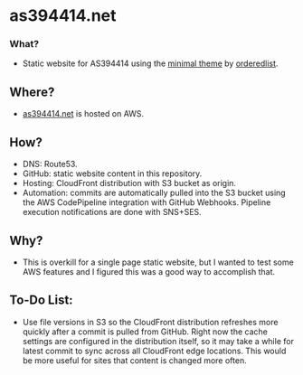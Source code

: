 # as394414.net

### What?
- Static website for AS394414 using the [minimal theme](https://github.com/orderedlist/minimal) by [orderedlist](https://github.com/orderedlist).

## Where?
- [as394414.net](https://as394414.net) is hosted on AWS.

## How?
- DNS: Route53.
- GitHub: static website content in this repository.
- Hosting: CloudFront distribution with S3 bucket as origin.
- Automation: commits are automatically pulled into the S3 bucket using the AWS CodePipeline integration with GitHub Webhooks. Pipeline execution notifications are done with SNS+SES.

## Why?
- This is overkill for a single page static website, but I wanted to test some AWS features and I figured this was a good way to accomplish that.

## To-Do List:
- Use file versions in S3 so the CloudFront distribution refreshes more quickly after a commit is pulled from GitHub. Right now the cache settings are configured in the distribution itself, so it may take a while for latest commit to sync across all CloudFront edge locations. This would be more useful for sites that content is changed more often.

